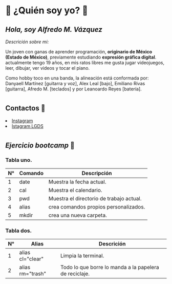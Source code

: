 # 👀 ¿Quién soy yo? 👀
## _Hola, soy Alfredo M. Vázquez_ 
*Descrición sobre mi:*

Un joven con ganas de aprender programación, **originario de México (Estado de México)**, previamente estudiando **expresión gráfica digítal**. actualmente tengo 19 años, en mis ratos libres me gusta jugar videojuegos, leer, dibujar, ver videos y tocar el piano. 

Como hobby toco en una banda, la alineación está conformada por: Danyaell Martínez [guitarra y voz], Alex Leal [bajo], Emiliano Rivas [guitarra], Afredo M. [teclados] y por Leanoardo Reyes [batería].
#
## Contactos 📒
<li>
    <a href="https://www.instagram.com/fredy_ajmv/" rel="nofollow">
        Instagram
    </a>
</li>
<li>
    <a href="https://www.instagram.com/losgatos_ds/" rel="nofollow"> 
        Istagram LGDS
    </a>
</li>

#
## _Ejercicio bootcamp_ 🤖

### Tabla uno.

| N° | Comando | Descripción |
| -- | ------- | ----------- |
| 1  |   date  | Muestra la fecha actual. |
| 2  |   cal   | Muestra el calendario.   |
| 3  |   pwd   | Muestra el directorio de trabajo actual. |
| 4  |   alias | crea comandos propios personalizados.  |
| 5  |  mkdir  | crea una nueva carpeta.   |

### Tabla dos.

| N° | Alias | Descrición |
| -- | ----- | ---------- |
| 1  | alias cl="clear" | Limpia la terminal. 
| 2  | alias rm="trash" | Todo lo que borre lo manda a la papelera de reciclaje.
